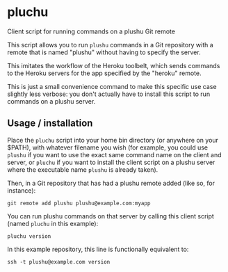 # pluchu

Client script for running commands on a plushu Git remote

This script allows you to run `plushu` commands in a Git repository with a
remote that is named "plushu" without having to specify the server.

This imitates the workflow of the Heroku toolbelt, which sends commands to the
Heroku servers for the app specified by the "heroku" remote.

This is just a small convenience command to make this specific use case
slightly less verbose: you don't actually have to install this script to run
commands on a plushu server.

## Usage / installation

Place the `pluchu` script into your home bin directory (or anywhere on your
$PATH), with whatever filename you wish (for example, you could use `plushu` if
you want to use the exact same command name on the client and server, or
`pluchu` if you want to install the client script on a plushu server where the
executable name `plushu` is already taken).

Then, in a Git repository that has had a plushu remote added (like so, for
instance):

    git remote add plushu plushu@example.com:myapp

You can run plushu commands on that server by calling this client script (named
`pluchu` in this example):

    pluchu version

In this example repository, this line is functionally equivalent to:

    ssh -t plushu@example.com version
